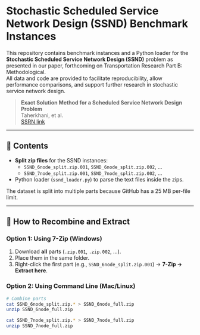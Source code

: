 # Stochastic Scheduled Service Network Design (SSND) Benchmark Instances

This repository contains benchmark instances and a Python loader for the **Stochastic Scheduled Service Network Design (SSND)** problem as presented in our paper, forthcoming on Transportation Research Part B: Methodological.  
All data and code are provided to facilitate reproducibility, allow performance comparisons, and support further research in stochastic service network design.  


> **Exact Solution Method for a Scheduled Service Network Design Problem**  
> Taherkhani, et al.  
> [SSRN link](https://papers.ssrn.com/sol3/papers.cfm?abstract_id=5127558)

---

## 📂 Contents
- **Split zip files** for the SSND instances:
  - `SSND_6node_split.zip.001`, `SSND_6node_split.zip.002`, ...
  - `SSND_7node_split.zip.001`, `SSND_7node_split.zip.002`, ...
- Python loader (`ssnd_loader.py`) to parse the text files inside the zips.

The dataset is split into multiple parts because GitHub has a 25 MB per-file limit.

---

## 🔄 How to Recombine and Extract

### **Option 1: Using 7-Zip (Windows)**
1. Download **all** parts (`.zip.001`, `.zip.002`, ...).
2. Place them in the same folder.
3. Right-click the first part (e.g., `SSND_6node_split.zip.001`) → **7-Zip → Extract here**.

### **Option 2: Using Command Line (Mac/Linux)**
```bash
# Combine parts
cat SSND_6node_split.zip.* > SSND_6node_full.zip
unzip SSND_6node_full.zip

cat SSND_7node_split.zip.* > SSND_7node_full.zip
unzip SSND_7node_full.zip
